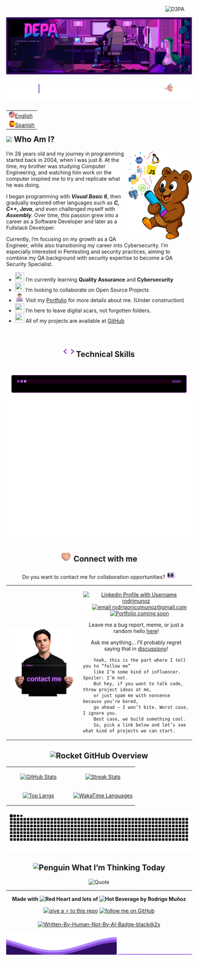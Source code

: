<!--count badge-->
<p align="right">
  <img src="https://komarev.com/ghpvc/?username=D3PA&label=Profile%20views&color=823AB5&style=for-the-badge&logo=star" alt="D3PA" style="padding-right:20px;" />
</p>

<!--banner image-->
![Banner image D3PA](assets/bannerv2.gif)

<!--title-->
<p align="center">
  <img src="assets/hi_typing.svg" width="900" />
</p>

<table align="right">
 <tr><td><a href="https://github.com/D3PA"><img src="assets/flags/flag_us.png" alt="USA flag" width="17px">English</a></td></tr> 
 <tr><td><a href="https://github.com/D3PA"><img src="assets/flags/flag_es.png" alt="Spain flag" width="17px">Spanish</a></td></tr>
</table>

</br>

<!--about me-->
## <img src="https://emojis.slackmojis.com/emojis/images/1643514389/3643/cool-doge.gif?1643514389" width="35"/> Who Am I?

<!--right image-->
<div>
  <img align="right" width="35%" src="https://github.com/D3PA/D3PA/blob/main/assets/rightimagebearv2.png?raw=true">
</div>

<!--about me info-->
I’m 28 years old and my journey in programming started back in 2004, when I was just 8. At the time, my brother was studying Computer Engineering, and watching him work on the computer inspired me to try and replicate what he was doing.

I began programming with ***Visual Basic 6***, then gradually explored other languages such as ***C, C++, Java***, and even challenged myself with ***Assembly***. Over time, this passion grew into a career as a Software Developer and later as a Fullstack Developer.

Currently, I’m focusing on my growth as a QA Engineer, while also transitioning my career into Cybersecurity. I’m especially interested in Pentesting and security practices, aiming to combine my QA background with security expertise to become a QA Security Specialist.

- <img src="https://raw.githubusercontent.com/Tarikul-Islam-Anik/Animated-Fluent-Emojis/master/Emojis/Smilies/Purple%20Heart.png" width="25" height="25" /> I’m currently learning **Quality Assurance** and **Cybersecurity**
- <img src="https://raw.githubusercontent.com/Tarikul-Islam-Anik/Animated-Fluent-Emojis/master/Emojis/People/People%20Hugging.png" width="25" height="25" /> I’m looking to collaborate on Open Source Projects
- <img src="https://raw.githubusercontent.com/Tarikul-Islam-Anik/tarikul-islam-anik/refs/heads/main/assets/images/Man%20Technologist%20Light%20Skin%20Tone.png" width="25" height="25" /> Visit my [Portfolio](https://github.com/D3PA) for more details about me. (Under construction)
- <img src="https://emojis.slackmojis.com/emojis/images/1699029852/73706/purple_mamacostyle_fdk.gif?1699029852" width="25" height="25" /> I’m here to leave digital scars, not forgotten folders. 
- <img src="https://emojis.slackmojis.com/emojis/images/1666851939/62008/party-github.gif?1666851939" width="25" height="25" /> All of my projects are available at [GitHub](https://github.com/D3PA?tab=repositories)


</br>

<!--technical skills table-->
<div align="center">
  
## <img src="assets/technicalv2.gif" alt="Technical Skills" width="30" height="30" /> Technical Skills

</div>

</br>

<div align="center">

<img src="assets/skills-terminalv2.gif" alt="skills terminal" />

</div>

<!--connect with me-->
<div align="center">
  
## <img src="https://github.com/Tarikul-Islam-Anik/tarikul-islam-anik/raw/main/assets/images/Folded%20Hands%20Light%20Skin%20Tone.png" alt="Folded hands" width="30" /> Connect with me

</div>
<p align="center">
Do you want to contact me for collaboration opportunities? <img src="https://raw.githubusercontent.com/Tarikul-Islam-Anik/tarikul-islam-anik/main/assets/images/Eyes.png" alt="Purple Heart" width="25" height="25" />
<table>
  <tr>
    <td width="40%">
      <img src="assets/contact.png" width="500px" />
    </td>
    <td width="60%">
      </p>
      <p align="center">
      <a href="https://www.linkedin.com/in/rodrimunoz"><img src="https://custom-icon-badges.demolab.com/badge/LinkedIn-823AB5?style=for-the-badge&logo=linkedin&logoColor=823AB5&labelColor=black" alt="Linkedin Profile with Username rodrimunoz" /></a>
        &emsp;
      <a href="mailto:rodrigonicomunoz@gmail.com"><img src="https://img.shields.io/badge/Gmail-823AB5?style=for-the-badge&logo=gmail&logoColor=823AB5&labelColor=black" alt="email rodrigonicomunoz@gmail.com" /></a>
        &emsp;
      <a href="https://github.com/D3PA"><img src="https://custom-icon-badges.demolab.com/badge/Portfolio-823AB5?style=for-the-badge&logo=file-directory-fill&logoColor=823AB5&labelColor=black" alt="Portfolio coming soon" /></a> 
      </p>
      <p align="center">Leave me a bug report, meme, or just a random hello <a href="https://github.com/D3PA/D3PA/issues/new?template=guestbook-entry.md">here</a>!</p>
      <p align="center">Ask me anything… I’ll probably regret saying that in <a href="https://github.com/D3PA/D3PA/discussions/new/choose">discussions</a>!</p>
  
        Yeah, this is the part where I tell you to “follow me” 
        like I’m some kind of influencer. Spoiler: I’m not.   
        But hey, if you want to talk code, throw project ideas at me, 
        or just spam me with nonsense because you’re bored,    
        go ahead – I won’t bite. Worst case, I ignore you. 
        Best case, we build something cool.  
        So, pick a link below and let’s see what kind of projects we can start. 
  </tr>
</table>

<!--github overview-->
<div align="center">
  
## <img src="https://raw.githubusercontent.com/Tarikul-Islam-Anik/Animated-Fluent-Emojis/master/Emojis/Travel%20and%20places/Rocket.png" alt="Rocket" width="30" /> GitHub Overview

</div>
<table width="100%">
  <tr>
    <td width="50%">
      <p align="center">
        <a href="https://github.com/D3PA">
          <img align="center" src="https://github-readme-stats.vercel.app/api?username=D3PA&count_private=true&show_icons=true&theme=dark&bg_color=000000&title_color=b23eff&text_color=ffffff&rank_icon=github&hide=prs,issues,contribs&border_color=823AB5&show=reviews,prs_merged,prs_merged_percentage&card_width=500" alt="GitHub Stats" />
        </a>
      </p>
    </td>
    <td width="50%">
      <p align="center">
        <a href="https://github.com/D3PA">
          <img align="center" src="https://streak-stats.demolab.com?user=D3PA&theme=dark&background=000000&fire=ffeb95&ring=ffeb95&sideNums=ffffff&sideLabels=ffffff&dates=b23eff&currStreakNum=ffffff&border=823AB5&card_width=500" alt="Streak Stats" />
        </a>
      </p>
    </td>
  </tr>
   <tr>
    <td width="50%">
      <p align="center">
        <a href="https://github.com/D3PA">
          <img align="center" src="https://github-readme-stats.vercel.app/api/top-langs/?username=D3PA&layout=compact&theme=dark&card_width=500&langs_count=8&bg_color=000000&title_color=b23eff&text_color=ffffff&border_color=823AB5" alt="Top Langs" />
        </a>
      </p>
    </td>
    <td width="50%">
      <p align="center">
        <a href="https://wakatime.com/@DEPA">
          <img align="center" src="https://github-readme-stats.vercel.app/api/wakatime?username=DEPA&layout=compact&theme=dark&bg_color=000000&title_color=b23eff&text_color=ffffff&border_color=823AB5&card_width=500&langs_count=8&custom_title=Code%20Time%20⏳" alt="WakaTime Languages" />
        </a>
      </p>
    </td>
  </tr>
</table>


<!-- snake purple -->
<div align="center">
  <img src="https://github.com/D3PA/D3PA/blob/output/snake.svg" alt="Snake animation">
</div>
<!-- snake purple -->

<!--update quote at 00:00 argentina-->
<div align="center">
  
## <img src="https://raw.githubusercontent.com/Tarikul-Islam-Anik/Animated-Fluent-Emojis/master/Emojis/Animals/Penguin.png" alt="Penguin" width="30" /> What I’m Thinking Today

</div>

































<!--TARJETA_INICIO-->
<p align="center">
  <img src="https://readme-daily-quotes.vercel.app/api?author=Attack%20on%20Titan&quote=Those%20who%20stand%20at%20the%20top%20determine%20what%E2%80%99s%20wrong%20and%20what%E2%80%99s%20right.&theme=transparent&author_color=7F3CFF&accent_color=7F3CFF&font=ubuntu&quote_color=FFFFFF&border_color=1A0045&border_width=5" alt="Quote"/>
</p>
<!--TARJETA_FIN-->

































---

<!--final-->
<div align="center">
  
**Made with <img src="https://raw.githubusercontent.com/Tarikul-Islam-Anik/Animated-Fluent-Emojis/master/Emojis/Smilies/Purple%20Heart.png" alt="Red Heart" width="25" height="25" /> and lots of <img src="https://raw.githubusercontent.com/Tarikul-Islam-Anik/Animated-Fluent-Emojis/master/Emojis/Food/Hot%20Beverage.png" alt="Hot Beverage" width="25" height="25" /> by Rodrigo Muñoz**

[![give a ⭐ to this repo](https://img.shields.io/badge/give%20a%20%E2%AD%90%20to%20this%20repo-black?style=for-the-badge)](https://github.com/D3PA/D3PA)
[![follow me on GitHub](https://img.shields.io/badge/follow%20me%20on%20GitHub-black?style=for-the-badge&logo=github)](https://github.com/D3PA)

<a href="https://notbyai.fyi/#not-by-ai-mission"><img width="131" alt="Written-By-Human-Not-By-AI-Badge-black@2x" src="https://github.com/user-attachments/assets/847dd474-1d1d-462a-a115-d162e544f714" /></a>


</div>


<img alt="final animation" src="assets/animation_purple.svg">
<img alt="final line" src="assets/final_line.svg">
<!--final-->























